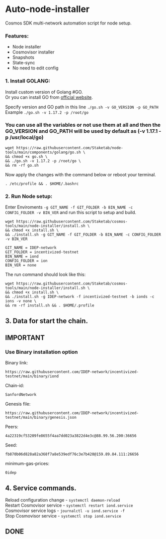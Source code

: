 # Auto-node-installer
Cosmos SDK multi-network automation script for node setup.  
### Features:  
- Node installer
- Cosmovisor installer
- Snapshots
- State-sync
- No need to edit config

### 1. Install GOLANG:
Install custom version of Golang #GO.  
Or you can install GO from [official website](https://golang.org/doc/install).  

Specify version and GO path in this line `./go.sh -v GO_VERSION -p GO_PATH`  
Example `./go.sh -v 1.17.2 -p /root/go`  

### You can use all the variables or not use them at all and then the GO_VERSION and GO_PATH will be used by default as (-v 1.17.1 -p /usr/local/go)  

```
wget https://raw.githubusercontent.com/Staketab/node-tools/main/components/golang/go.sh \
&& chmod +x go.sh \
&& ./go.sh -v 1.17.2 -p /root/go \
&& rm -rf go.sh
```
Now apply the changes with the command below or reboot your terminal.  
```
. /etc/profile && . $HOME/.bashrc
```

### 2. Run Node setup:
Enter Enviroments `-g GIT_NAME -f GIT_FOLDER -b BIN_NAME -c CONFIG_FOLDER -v BIN_VER` and run this script to setup and build.  
```
wget https://raw.githubusercontent.com/Staketab/cosmos-tools/main/node-installer/install.sh \
&& chmod +x install.sh \
&& ./install.sh -g GIT_NAME -f GIT_FOLDER -b BIN_NAME -c CONFIG_FOLDER -v BIN_VER
```
`GIT_NAME = IDEP-network`  
`GIT_FOLDER = incentivized-testnet`  
`BIN_NAME = iond`  
`CONFIG_FOLDER = ion`  
`BIN_VER = none`

The run command should look like this:
```
wget https://raw.githubusercontent.com/Staketab/cosmos-tools/main/node-installer/install.sh \
&& chmod +x install.sh \
&& ./install.sh -g IDEP-network -f incentivized-testnet -b ionds -c ions -v none \
&& rm -rf install.sh && . $HOME/.profile
```

## 3. Data for start the chain. 
## IMPORTANT  
### Use Binary installation option  
Binary link:
```
https://raw.githubusercontent.com/IDEP-network/incentivized-testnet/main/binary/iond
```
Chain-id:
```
SanfordNetwork
```  
Genesis file:
```
https://raw.githubusercontent.com/IDEP-network/incentivized-testnet/main/binary/genesis.json
```
Peers:
```
4a22319cf53209fe8655f4aa7dd023a3822d4e3c@88.99.56.200:36656
```
Seed:
```
fb870b06d828a82a368f7a8e539edf76c3e7b420@159.89.84.111:26656
```
minimum-gas-prices:
```
0idep
```

## 4. Service commands.
Reload configuration change - `systemctl daemon-reload`  
Restart Cosmovisor service - `systemctl restart iond.service`  
Cosmovisor service logs - `journalctl -u iond.service -f`  
Stop Cosmovisor service - `systemctl stop iond.service`  

## DONE
